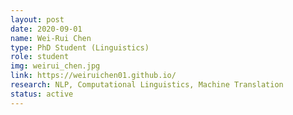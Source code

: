 ```yaml
---
layout: post
date: 2020-09-01
name: Wei-Rui Chen
type: PhD Student (Linguistics)
role: student
img: weirui_chen.jpg
link: https://weiruichen01.github.io/
research: NLP, Computational Linguistics, Machine Translation
status: active
---
```

